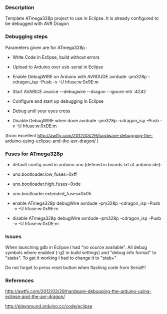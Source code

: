 ### Description
Template ATmega328p project to use in Eclipse. It is already configured to be debugged with AVR Dragon

### Debugging steps

Parameters given are for ATmega328p : 

 * Write Code in Eclipse, build without errors
 * Upload to Arduino over usb-serial in Eclipse
 * Enable DebugWIRE on Arduino with AVRDUDE
    avrdude -pm328p -cdragon_isp -Pusb -v -U hfuse:w:0x9E:m
    
 * Start AVARICE
    avarice --debugwire --dragon --ignore-intr :4242
    
 * Configure and start up debugging in Eclipse
 * Debug until your eyes cross
 * Disable DebugWIRE when done
    avrdude -pm328p -cdragon_isp -Pusb -v -U hfuse:w:0xDE:m

(from excellent http://awtfy.com/2012/03/29/hardware-debugging-the-arduino-using-eclipse-and-the-avr-dragon/ )

### Fuses for ATmega328p
* default config used in arduino uno (defined in boards.txt of arduino ide):
 * uno.bootloader.low_fuses=0xff
 * uno.bootloader.high_fuses=0xde
 * uno.bootloader.extended_fuses=0x05

* enable ATmega328p debugWire 
    avrdude -pm328p -cdragon_isp -Pusb -v -U hfuse:w:0x9E:m

* disable ATmega328p debugWire 
    avrdude -pm328p -cdragon_isp -Pusb -v -U hfuse:w:0xDE:m


### Issues
When launching gdb in Eclipse I had "no source available". All debug symbols where enabled (-g2 in build settings) and "debug info format" to "stabs". 
To get it working I had to change it to "stab+"

Do not forget to press reset button when flashing code from Serial!!!

### References
http://awtfy.com/2012/03/29/hardware-debugging-the-arduino-using-eclipse-and-the-avr-dragon/

http://playground.arduino.cc/code/eclipse 